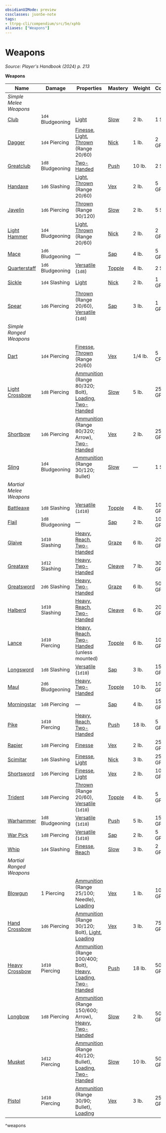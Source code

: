 ```yaml
---
obsidianUIMode: preview
cssclasses: json5e-note
tags:
- ttrpg-cli/compendium/src/5e/xphb
aliases: ["Weapons"]
---
```

# Weapons
*Source: Player's Handbook (2024) p. 213* 

**Weapons**

| Name | Damage | Properties | Mastery | Weight | Cost |
|------|--------|------------|---------|--------|------|
| *Simple Melee Weapons* |
| [Club](3-Mechanics/CLI/items/club-xphb.md) | `1d4` Bludgeoning | [Light](3-Mechanics/CLI/rules/item-properties.md#Light) | [Slow](3-Mechanics/CLI/rules/item-mastery.md#Slow) | 2 lb. | 1 SP |
| [Dagger](3-Mechanics/CLI/items/dagger-xphb.md) | `1d4` Piercing | [Finesse](3-Mechanics/CLI/rules/item-properties.md#Finesse), [Light](3-Mechanics/CLI/rules/item-properties.md#Light), [Thrown](3-Mechanics/CLI/rules/item-properties.md#Thrown) (Range 20/60) | [Nick](3-Mechanics/CLI/rules/item-mastery.md#Nick) | 1 lb. | 2 GP |
| [Greatclub](3-Mechanics/CLI/items/greatclub-xphb.md) | `1d8` Bludgeoning | [Two-Handed](3-Mechanics/CLI/rules/item-properties.md#Two-Handed) | [Push](3-Mechanics/CLI/rules/item-mastery.md#Push) | 10 lb. | 2 SP |
| [Handaxe](3-Mechanics/CLI/items/handaxe-xphb.md) | `1d6` Slashing | [Light](3-Mechanics/CLI/rules/item-properties.md#Light), [Thrown](3-Mechanics/CLI/rules/item-properties.md#Thrown) (Range 20/60) | [Vex](3-Mechanics/CLI/rules/item-mastery.md#Vex) | 2 lb. | 5 GP |
| [Javelin](3-Mechanics/CLI/items/javelin-xphb.md) | `1d6` Piercing | [Thrown](3-Mechanics/CLI/rules/item-properties.md#Thrown) (Range 30/120) | [Slow](3-Mechanics/CLI/rules/item-mastery.md#Slow) | 2 lb. | 5 SP |
| [Light Hammer](3-Mechanics/CLI/items/light-hammer-xphb.md) | `1d4` Bludgeoning | [Light](3-Mechanics/CLI/rules/item-properties.md#Light), [Thrown](3-Mechanics/CLI/rules/item-properties.md#Thrown) (Range 20/60) | [Nick](3-Mechanics/CLI/rules/item-mastery.md#Nick) | 2 lb. | 2 GP |
| [Mace](3-Mechanics/CLI/items/mace-xphb.md) | `1d6` Bludgeoning | — | [Sap](3-Mechanics/CLI/rules/item-mastery.md#Sap) | 4 lb. | 5 GP |
| [Quarterstaff](3-Mechanics/CLI/items/quarterstaff-xphb.md) | `1d6` Bludgeoning | [Versatile](3-Mechanics/CLI/rules/item-properties.md#Versatile) (`1d8`) | [Topple](3-Mechanics/CLI/rules/item-mastery.md#Topple) | 4 lb. | 2 SP |
| [Sickle](3-Mechanics/CLI/items/sickle-xphb.md) | `1d4` Slashing | [Light](3-Mechanics/CLI/rules/item-properties.md#Light) | [Nick](3-Mechanics/CLI/rules/item-mastery.md#Nick) | 2 lb. | 1 GP |
| [Spear](3-Mechanics/CLI/items/spear-xphb.md) | `1d6` Piercing | [Thrown](3-Mechanics/CLI/rules/item-properties.md#Thrown) (Range 20/60), [Versatile](3-Mechanics/CLI/rules/item-properties.md#Versatile) (`1d8`) | [Sap](3-Mechanics/CLI/rules/item-mastery.md#Sap) | 3 lb. | 1 GP |
| *Simple Ranged Weapons* |
| [Dart](3-Mechanics/CLI/items/dart-xphb.md) | `1d4` Piercing | [Finesse](3-Mechanics/CLI/rules/item-properties.md#Finesse), [Thrown](3-Mechanics/CLI/rules/item-properties.md#Thrown) (Range 20/60) | [Vex](3-Mechanics/CLI/rules/item-mastery.md#Vex) | 1/4 lb. | 5 CP |
| [Light Crossbow](3-Mechanics/CLI/items/light-crossbow-xphb.md) | `1d8` Piercing | [Ammunition](3-Mechanics/CLI/rules/item-properties.md#Ammunition) (Range 80/320; Bolt), [Loading](3-Mechanics/CLI/rules/item-properties.md#Loading), [Two-Handed](3-Mechanics/CLI/rules/item-properties.md#Two-Handed) | [Slow](3-Mechanics/CLI/rules/item-mastery.md#Slow) | 5 lb. | 25 GP |
| [Shortbow](3-Mechanics/CLI/items/shortbow-xphb.md) | `1d6` Piercing | [Ammunition](3-Mechanics/CLI/rules/item-properties.md#Ammunition) (Range 80/320; Arrow), [Two-Handed](3-Mechanics/CLI/rules/item-properties.md#Two-Handed) | [Vex](3-Mechanics/CLI/rules/item-mastery.md#Vex) | 2 lb. | 25 GP |
| [Sling](3-Mechanics/CLI/items/sling-xphb.md) | `1d4` Bludgeoning | [Ammunition](3-Mechanics/CLI/rules/item-properties.md#Ammunition) (Range 30/120; Bullet) | [Slow](3-Mechanics/CLI/rules/item-mastery.md#Slow) | — | 1 SP |
| *Martial Melee Weapons* |
| [Battleaxe](3-Mechanics/CLI/items/battleaxe-xphb.md) | `1d8` Slashing | [Versatile](3-Mechanics/CLI/rules/item-properties.md#Versatile) (`1d10`) | [Topple](3-Mechanics/CLI/rules/item-mastery.md#Topple) | 4 lb. | 10 GP |
| [Flail](3-Mechanics/CLI/items/flail-xphb.md) | `1d8` Bludgeoning | — | [Sap](3-Mechanics/CLI/rules/item-mastery.md#Sap) | 2 lb. | 10 GP |
| [Glaive](3-Mechanics/CLI/items/glaive-xphb.md) | `1d10` Slashing | [Heavy](3-Mechanics/CLI/rules/item-properties.md#Heavy), [Reach](3-Mechanics/CLI/rules/item-properties.md#Reach), [Two-Handed](3-Mechanics/CLI/rules/item-properties.md#Two-Handed) | [Graze](3-Mechanics/CLI/rules/item-mastery.md#Graze) | 6 lb. | 20 GP |
| [Greataxe](3-Mechanics/CLI/items/greataxe-xphb.md) | `1d12` Slashing | [Heavy](3-Mechanics/CLI/rules/item-properties.md#Heavy), [Two-Handed](3-Mechanics/CLI/rules/item-properties.md#Two-Handed) | [Cleave](3-Mechanics/CLI/rules/item-mastery.md#Cleave) | 7 lb. | 30 GP |
| [Greatsword](3-Mechanics/CLI/items/greatsword-xphb.md) | `2d6` Slashing | [Heavy](3-Mechanics/CLI/rules/item-properties.md#Heavy), [Two-Handed](3-Mechanics/CLI/rules/item-properties.md#Two-Handed) | [Graze](3-Mechanics/CLI/rules/item-mastery.md#Graze) | 6 lb. | 50 GP |
| [Halberd](3-Mechanics/CLI/items/halberd-xphb.md) | `1d10` Slashing | [Heavy](3-Mechanics/CLI/rules/item-properties.md#Heavy), [Reach](3-Mechanics/CLI/rules/item-properties.md#Reach), [Two-Handed](3-Mechanics/CLI/rules/item-properties.md#Two-Handed) | [Cleave](3-Mechanics/CLI/rules/item-mastery.md#Cleave) | 6 lb. | 20 GP |
| [Lance](3-Mechanics/CLI/items/lance-xphb.md) | `1d10` Piercing | [Heavy](3-Mechanics/CLI/rules/item-properties.md#Heavy), [Reach](3-Mechanics/CLI/rules/item-properties.md#Reach), [Two-Handed](3-Mechanics/CLI/rules/item-properties.md#Two-Handed) (unless mounted) | [Topple](3-Mechanics/CLI/rules/item-mastery.md#Topple) | 6 lb. | 10 GP |
| [Longsword](3-Mechanics/CLI/items/longsword-xphb.md) | `1d8` Slashing | [Versatile](3-Mechanics/CLI/rules/item-properties.md#Versatile) (`1d10`) | [Sap](3-Mechanics/CLI/rules/item-mastery.md#Sap) | 3 lb. | 15 GP |
| [Maul](3-Mechanics/CLI/items/maul-xphb.md) | `2d6` Bludgeoning | [Heavy](3-Mechanics/CLI/rules/item-properties.md#Heavy), [Two-Handed](3-Mechanics/CLI/rules/item-properties.md#Two-Handed) | [Topple](3-Mechanics/CLI/rules/item-mastery.md#Topple) | 10 lb. | 10 GP |
| [Morningstar](3-Mechanics/CLI/items/morningstar-xphb.md) | `1d8` Piercing | — | [Sap](3-Mechanics/CLI/rules/item-mastery.md#Sap) | 4 lb. | 15 GP |
| [Pike](3-Mechanics/CLI/items/pike-xphb.md) | `1d10` Piercing | [Heavy](3-Mechanics/CLI/rules/item-properties.md#Heavy), [Reach](3-Mechanics/CLI/rules/item-properties.md#Reach), [Two-Handed](3-Mechanics/CLI/rules/item-properties.md#Two-Handed) | [Push](3-Mechanics/CLI/rules/item-mastery.md#Push) | 18 lb. | 5 GP |
| [Rapier](3-Mechanics/CLI/items/rapier-xphb.md) | `1d8` Piercing | [Finesse](3-Mechanics/CLI/rules/item-properties.md#Finesse) | [Vex](3-Mechanics/CLI/rules/item-mastery.md#Vex) | 2 lb. | 25 GP |
| [Scimitar](3-Mechanics/CLI/items/scimitar-xphb.md) | `1d6` Slashing | [Finesse](3-Mechanics/CLI/rules/item-properties.md#Finesse), [Light](3-Mechanics/CLI/rules/item-properties.md#Light) | [Nick](3-Mechanics/CLI/rules/item-mastery.md#Nick) | 3 lb. | 25 GP |
| [Shortsword](3-Mechanics/CLI/items/shortsword-xphb.md) | `1d6` Piercing | [Finesse](3-Mechanics/CLI/rules/item-properties.md#Finesse), [Light](3-Mechanics/CLI/rules/item-properties.md#Light) | [Vex](3-Mechanics/CLI/rules/item-mastery.md#Vex) | 2 lb. | 10 GP |
| [Trident](3-Mechanics/CLI/items/trident-xphb.md) | `1d8` Piercing | [Thrown](3-Mechanics/CLI/rules/item-properties.md#Thrown) (Range 20/60), [Versatile](3-Mechanics/CLI/rules/item-properties.md#Versatile) (`1d10`) | [Topple](3-Mechanics/CLI/rules/item-mastery.md#Topple) | 4 lb. | 5 GP |
| [Warhammer](3-Mechanics/CLI/items/warhammer-xphb.md) | `1d8` Bludgeoning | [Versatile](3-Mechanics/CLI/rules/item-properties.md#Versatile) (`1d10`) | [Push](3-Mechanics/CLI/rules/item-mastery.md#Push) | 5 lb. | 15 GP |
| [War Pick](3-Mechanics/CLI/items/war-pick-xphb.md) | `1d8` Piercing | [Versatile](3-Mechanics/CLI/rules/item-properties.md#Versatile) (`1d10`) | [Sap](3-Mechanics/CLI/rules/item-mastery.md#Sap) | 2 lb. | 5 GP |
| [Whip](3-Mechanics/CLI/items/whip-xphb.md) | `1d4` Slashing | [Finesse](3-Mechanics/CLI/rules/item-properties.md#Finesse), [Reach](3-Mechanics/CLI/rules/item-properties.md#Reach) | [Slow](3-Mechanics/CLI/rules/item-mastery.md#Slow) | 3 lb. | 2 GP |
| *Martial Ranged Weapons* |
| [Blowgun](3-Mechanics/CLI/items/blowgun-xphb.md) | 1 Piercing | [Ammunition](3-Mechanics/CLI/rules/item-properties.md#Ammunition) (Range 25/100; Needle), [Loading](3-Mechanics/CLI/rules/item-properties.md#Loading) | [Vex](3-Mechanics/CLI/rules/item-mastery.md#Vex) | 1 lb. | 10 GP |
| [Hand Crossbow](3-Mechanics/CLI/items/hand-crossbow-xphb.md) | `1d6` Piercing | [Ammunition](3-Mechanics/CLI/rules/item-properties.md#Ammunition) (Range 30/120; Bolt), [Light](3-Mechanics/CLI/rules/item-properties.md#Light), [Loading](3-Mechanics/CLI/rules/item-properties.md#Loading) | [Vex](3-Mechanics/CLI/rules/item-mastery.md#Vex) | 3 lb. | 75 GP |
| [Heavy Crossbow](3-Mechanics/CLI/items/heavy-crossbow-xphb.md) | `1d10` Piercing | [Ammunition](3-Mechanics/CLI/rules/item-properties.md#Ammunition) (Range 100/400; Bolt), [Heavy](3-Mechanics/CLI/rules/item-properties.md#Heavy), [Loading](3-Mechanics/CLI/rules/item-properties.md#Loading), [Two-Handed](3-Mechanics/CLI/rules/item-properties.md#Two-Handed) | [Push](3-Mechanics/CLI/rules/item-mastery.md#Push) | 18 lb. | 50 GP |
| [Longbow](3-Mechanics/CLI/items/longbow-xphb.md) | `1d8` Piercing | [Ammunition](3-Mechanics/CLI/rules/item-properties.md#Ammunition) (Range 150/600; Arrow), [Heavy](3-Mechanics/CLI/rules/item-properties.md#Heavy), [Two-Handed](3-Mechanics/CLI/rules/item-properties.md#Two-Handed) | [Slow](3-Mechanics/CLI/rules/item-mastery.md#Slow) | 2 lb. | 50 GP |
| [Musket](3-Mechanics/CLI/items/musket-xphb.md) | `1d12` Piercing | [Ammunition](3-Mechanics/CLI/rules/item-properties.md#Ammunition) (Range 40/120; Bullet), [Loading](3-Mechanics/CLI/rules/item-properties.md#Loading), [Two-Handed](3-Mechanics/CLI/rules/item-properties.md#Two-Handed) | [Slow](3-Mechanics/CLI/rules/item-mastery.md#Slow) | 10 lb. | 500 GP |
| [Pistol](3-Mechanics/CLI/items/pistol-xphb.md) | `1d10` Piercing | [Ammunition](3-Mechanics/CLI/rules/item-properties.md#Ammunition) (Range 30/90; Bullet), [Loading](3-Mechanics/CLI/rules/item-properties.md#Loading) | [Vex](3-Mechanics/CLI/rules/item-mastery.md#Vex) | 3 lb. | 250 GP |
^weapons
